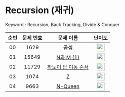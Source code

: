 # Recursion (재귀)

Keyword : Recursion, Back Tracking, Divide & Conquer

|          순번          |        문제 번호         |        문제 이름         |         난이도          |
| :-----: | :-----: | :-----: | :-----: |
| 00 | 1629 | <a href="https://www.acmicpc.net/problem/1629" target="_blank">곱셈</a> | <img height="25px" width="25px" src="https://static.solved.ac/tier_small/10.svg"/> |
| 01 | 15649 | <a href="https://www.acmicpc.net/problem/15649" target="_blank">N과 M (1)</a> | <img height="25px" width="25px" src="https://static.solved.ac/tier_small/8.svg"/> |
| 02 | 11729 | <a href="https://www.acmicpc.net/problem/11729" target="_blank">하노이 탑 이동 순서</a> | <img height="25px" width="25px" src="https://static.solved.ac/tier_small/11.svg"/> |
| 03 | 1074 | <a href="https://www.acmicpc.net/problem/1074" target="_blank">Z</a> | <img height="25px" width="25px" src="https://static.solved.ac/tier_small/10.svg"/> |
| 04 | 9663 | <a href="https://www.acmicpc.net/problem/9663" target="_blank">N-Queen</a> | <img height="25px" width="25px" src="https://static.solved.ac/tier_small/12.svg"/> |